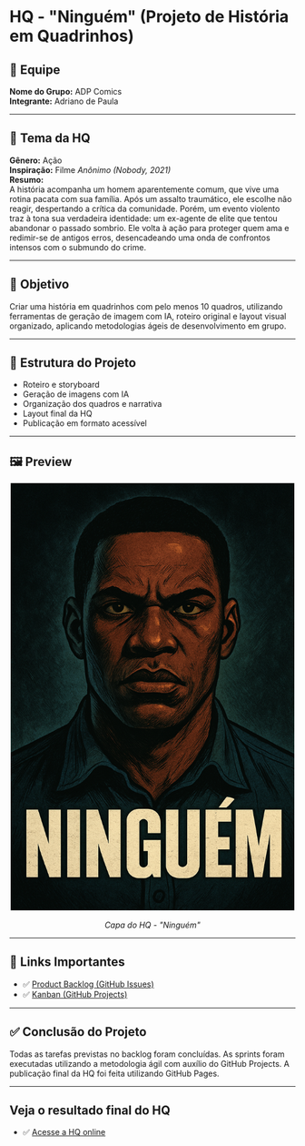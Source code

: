 # HQ - "Ninguém" (Projeto de História em Quadrinhos)

## 👥 Equipe

**Nome do Grupo:** ADP Comics  
**Integrante:** Adriano de Paula

---

## 🎨 Tema da HQ

**Gênero:** Ação  
**Inspiração:** Filme *Anônimo (Nobody, 2021)*  
**Resumo:**  
A história acompanha um homem aparentemente comum, que vive uma rotina pacata com sua família. Após um assalto traumático, ele escolhe não reagir, despertando a crítica da comunidade. Porém, um evento violento traz à tona sua verdadeira identidade: um ex-agente de elite que tentou abandonar o passado sombrio. Ele volta à ação para proteger quem ama e redimir-se de antigos erros, desencadeando uma onda de confrontos intensos com o submundo do crime.

---

## 🎯 Objetivo

Criar uma história em quadrinhos com pelo menos 10 quadros, utilizando ferramentas de geração de imagem com IA, roteiro original e layout visual organizado, aplicando metodologias ágeis de desenvolvimento em grupo.

---

## 📁 Estrutura do Projeto

- Roteiro e storyboard
- Geração de imagens com IA
- Organização dos quadros e narrativa
- Layout final da HQ
- Publicação em formato acessível

---

## 🖼️ Preview

<p align="center">
  <img src="./assets/img-prontas/Capa-niguem.png" alt="Capa da HQ" width="500"/>
</p>

<p align="center"><em>Capa do HQ - "Ninguém"</em></p>


---

## 🔗 Links Importantes

- ✅ [Product Backlog (GitHub Issues)](https://github.com/adriano-de-paula/hq-anonimo/issues)
- ✅ [Kanban (GitHub Projects)](https://github.com/users/adriano-de-paula/projects/1) 

---

## ✅ Conclusão do Projeto

Todas as tarefas previstas no backlog foram concluídas. As sprints foram executadas utilizando a metodologia ágil com auxílio do GitHub Projects. A publicação final da HQ foi feita utilizando GitHub Pages.

---

## Veja o resultado final do HQ

- ✅ [Acesse a HQ online](https://adriano-de-paula.github.io/hq-anonimo/)
